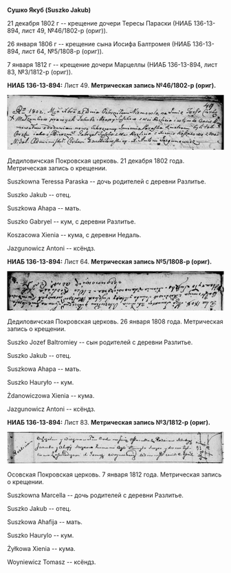**Сушко Якуб (Suszko Jakub)**

21 декабря 1802 г -- крещение дочери Тересы Параски (НИАБ 136-13-894,
лист 49, №46/1802-р (ориг)).

26 января 1806 г -- крещение сына Иосифа Балтромея (НИАБ 136-13-894,
лист 64, №5/1808-р (ориг)).

7 января 1812 г -- крещение дочери Марцеллы (НИАБ 136-13-894, лист 83,
№3/1812-р (ориг)).

**НИАБ 136-13-894:** Лист 49. **Метрическая запись №46/1802-р (ориг).**

![](./media/3ffc00735c3f8d38dd056c3f2ba12dbf1606375a.png)

Дедиловичская Покровская церковь. 21 декабря 1802 года. Метрическая
запись о крещении.

Suszkowna Teressa Paraska -- дочь родителей с деревни Разлитье.

Suszko Jakub -- отец.

Suszkowa Ahapa -- мать.

Suszko Gabryel -- кум, с деревни Разлитье.

Koszacowa Xienia -- кума, с деревни Недаль.

Jazgunowicz Antoni -- ксёндз.

**НИАБ 136-13-894:** Лист 64. **Метрическая запись №5/1808-р (ориг).**

![](./media/39aeb9753ff808e71c88e4873adb843d1513ca0f.png)

Дедиловичская Покровская церковь. 26 января 1808 года. Метрическая
запись о крещении.

Suszko Jozef Baltromiey -- сын родителей с деревни Разлитье.

Suszko Jakub -- отец.

Suszkowa Ahapa -- мать.

Suszko Hauryło -- кум.

Żdanowiczowa Xienia -- кума.

Jazgunowicz Antoni -- ксёндз.

**НИАБ 136-13-894:** Лист 83. **Метрическая запись №3/1812-р (ориг).**

![](./media/29ddea319a6c706ff16568f0ec786083219f1195.png)

Осовская Покровская церковь. 7 января 1812 года. Метрическая запись о
крещении.

Suszkowna Marcella -- дочь родителей с деревни Разлитье.

Suszko Jakub -- отец.

Suszkowa Ahafija -- мать.

Suszko Haurylo -- кум.

Żyłkowa Xienia -- кума.

Woyniewicz Tomasz -- ксёндз.
